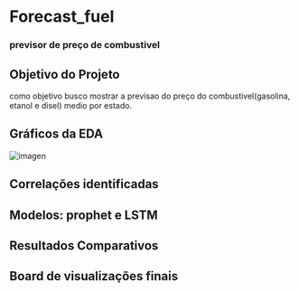 # Forecast_fuel
### previsor de preço de combustivel

## Objetivo do Projeto
como objetivo busco mostrar a previsao do preço do combustivel(gasolina, etanol e disel) medio por estado.


## Gráficos da EDA
![imagen](/imagems/newplot.png?raw=true)

## Correlações identificadas


## Modelos: prophet e LSTM


## Resultados Comparativos


## Board de visualizações finais
